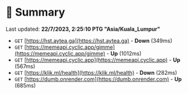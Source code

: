 # 📖 Summary
Last updated: **22/7/2023, 2:25:10 PTG "Asia/Kuala_Lumpur"**

- `GET` [https://hst.aytea.ga](https://hst.aytea.ga) - **Down** (349ms)
- `GET` [https://memeapi.cyclic.app/gimme](https://memeapi.cyclic.app/gimme) - **Up** (1012ms)
- `GET` [https://memeapi.cyclic.app](https://memeapi.cyclic.app) - **Up** (567ms)
- `GET` [https://klik.ml/health](https://klik.ml/health) - **Down** (282ms)
- `GET` [https://dumb.onrender.com](https://dumb.onrender.com) - **Up** (685ms)
